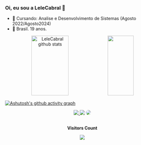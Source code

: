 ### Oi, eu sou a LeleCabral 👋

- 🌱 Cursando: Analise e Desenvolvimento de Sistemas (Agosto 2022/Agosto2024)
- 👯 Brasil. 19 anos.


<div align="center">  
  <img width="49%" height="195px" src="https://github-readme-stats.vercel.app/api?username=LeleCabral&show_icons=true&count_private=true&hide_border=true&title_color=ff91a4&icon_color=ff91a4&text_color=c9d1d9&bg_color=0d1117" alt="LeleCabral github stats" /> 
  <img width="41%" height="195px" src="https://github-readme-stats.vercel.app/api/top-langs/?username=LeleCabral&layout=compact&hide_border=true&title_color=0d1117&text_color=ff91a4&bg_color=0d1117" />
</div>



[![Ashutosh's github activity graph](https://github-readme-activity-graph.cyclic.app/graph?username=LeleCabral&bg_color=0d1117&color=ff007b&line=eea0af&point=eca2d3&area=true&hide_border=true)](https://github.com/ashutosh00710/github-readme-activity-graph)

<div align="center"> 
<a href="https://instagram.com/lelecaabral" target="_blank"><img src="https://img.shields.io/badge/-Instagram-%23E4405F?style=for-the-badge&logo=instagram&logoColor=white"</a>
<a href = "mailto:leticiacabral.felix@gmail.com"> <img src="https://img.shields.io/badge/-Gmail-%23333?style=for-the-badge&logo=gmail&logoColor=white" target="_blank"></a>
<a href="https://www.linkedin.com/in/letícia-cabral-741788225/" target="_blank"><img src="https://img.shields.io/badge/-LinkedIn-%230077B5?style=for-the-badge&logo=linkedin&logoColor=white" style="border-radius: 30px" target="_blank"></a> 
 </div>
  
  <div align="center">
<br><p align="centre"><b>Visitors Count</b></p>  
<p align="center"><img align="center" src="https://profile-counter.glitch.me/{LeleCabral}/count.svg" /></p> 
<br>
</div>
